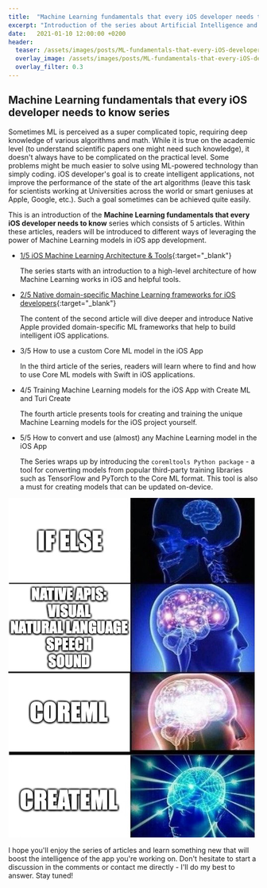 ```yaml
---
title:  "Machine Learning fundamentals that every iOS developer needs to know: 0/5 Introduction"
excerpt: "Introduction of the series about Artificial Intelligence and Machine Learning fundamentals that every iOS developer needs to know."
date:   2021-01-10 12:00:00 +0200
header:
  teaser: /assets/images/posts/ML-fundamentals-that-every-iOS-developer-needs-to-know-Introduction-cover.jpg
  overlay_image: /assets/images/posts/ML-fundamentals-that-every-iOS-developer-needs-to-know-Introduction-cover.jpg
  overlay_filter: 0.3
---
```


## Machine Learning fundamentals that every iOS developer needs to know series

Sometimes ML is perceived as a super complicated topic, requiring deep knowledge of various algorithms and math. While it is true on the academic level (to understand scientific papers one might need such knowledge), it doesn't always have to be complicated on the practical level. Some problems might be much easier to solve using ML-powered technology than simply coding. iOS developer's goal is to create intelligent applications, not improve the performance of the state of the art algorithms (leave this task for scientists working at Universities across the world or smart geniuses at Apple, Google, etc.). Such a goal sometimes can be achieved quite easily.

This is an introduction of the **Machine Learning fundamentals that every iOS developer needs to know** series which consists of 5 articles. Within these articles, readers will be introduced to different ways of leveraging the power of Machine Learning models in iOS app development.

- [1/5 iOS Machine Learning Architecture & Tools](/ML-fundamentals-that-every-iOS-developer-needs-to-know-1-5-iOS-Machine-Learning-Architecture-Tools){:target="_blank"}
  
  The series starts with an introduction to a high-level architecture of how Machine Learning works in iOS and helpful tools.

- [2/5 Native domain-specific Machine Learning frameworks for iOS developers](/ML-fundamentals-that-every-iOS-developer-needs-to-know-2-5-Native-domain-specific-ML-frameworks-for-iOS-developers){:target="_blank"}
  
  The content of the second article will dive deeper and introduce Native Apple provided domain-specific ML frameworks that help to build intelligent iOS applications.

- 3/5 How to use a custom Core ML model in the iOS App

  In the third article of the series, readers will learn where to find and how to use Core ML models with Swift in iOS applications.

- 4/5 Training Machine Learning models for the iOS App with Create ML and Turi Create

  The fourth article presents tools for creating and training the unique Machine Learning models for the iOS project yourself.

- 5/5 How to convert and use (almost) any Machine Learning model in the iOS App

  The Series wraps up by introducing the `coremltools Python package` - a tool for converting models from popular third-party training libraries such as TensorFlow and PyTorch to the Core ML format. This tool is also a must for creating models that can be updated on-device.

![Levels of intelligence](/assets/images/posts/levels-of-intelligence.png)

I hope you'll enjoy the series of articles and learn something new that will boost the intelligence of the app you're working on. Don't hesitate to start a discussion in the comments or contact me directly - I'll do my best to answer. Stay tuned!
